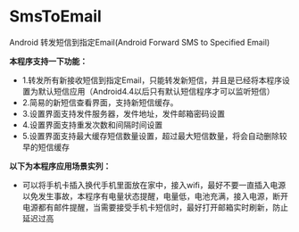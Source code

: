 # SmsToEmail
Android 转发短信到指定Email(Android Forward SMS to Specified Email)

**本程序支持一下功能：**
- 1.转发所有新接收短信到指定Email，只能转发新短信，并且是已经将本程序设置为默认短信应用（Android4.4以后只有默认短信程序才可以监听短信）
- 2.简易的新短信查看界面，支持新短信缓存。
- 3.设置界面支持发件服务器，发件地址，发件邮箱密码设置
- 4.设置界面支持重发次数和间隔时间设置
- 5.设置界面支持最大缓存短信数量设置，超过最大短信数量，将会自动删除较早的短信缓存

**以下为本程序应用场景实列：**
- 可以将手机卡插入换代手机里面放在家中，接入wifi，最好不要一直插入电源以免发生事故，本程序有电量状态提醒，电量低，电池充满，接入电源，断开电源都有邮件提醒，当需要接受手机卡短信时，最好打开邮箱实时刷新，防止延迟过高
